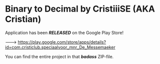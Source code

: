# Binary to Decimal by CristiiiSE (AKA Cristian) 

Application has been *****RELEASED***** on the Google Play Store!

---> https://play.google.com/store/apps/details?id=com.cristiclub.speciaalvoor_mnr_De_Messemaeker

You can find the entire project in that *****badass***** ZIP-file.
